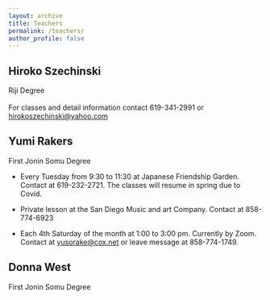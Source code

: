 ```yaml
---
layout: archive
title: Teachers
permalink: /teachers/
author_profile: false
---
```


## Hiroko Szechinski
Riji Degree<br><br>
For classes and detail information contact 619-341-2991 or hirokoszechinski@yahoo.com 

## Yumi Rakers

First Jonin Somu Degree <br>
* Every Tuesday from 9:30 to 11:30 at Japanese Friendship Garden. Contact at 619-232-2721. The classes will resume in spring due to Covid.

* Private lesson at the San Diego Music and art Company. Contact at 858-774-6923
		       
* Each 4th Saturday of the month at 1:00 to 3:00 pm. Currently by Zoom. Contact at yusorake@cox.net or leave message at 858-774-1749.

## Donna West
First Jonin Somu Degree <br>